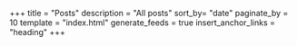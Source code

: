 +++
title = "Posts"
description = "All posts"
sort_by= "date"
paginate_by = 10
template = "index.html"
generate_feeds = true
insert_anchor_links = "heading"
+++
